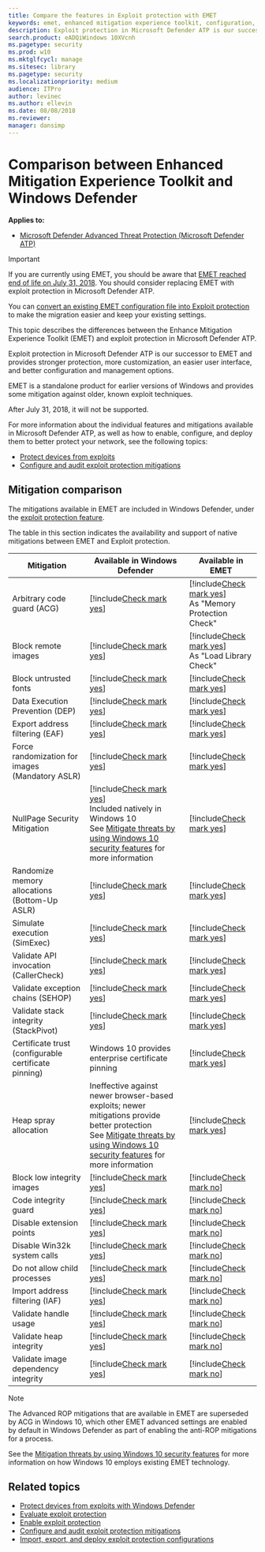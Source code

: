 ```yaml
---
title: Compare the features in Exploit protection with EMET
keywords: emet, enhanced mitigation experience toolkit, configuration, exploit, compare, difference between, versus, upgrade, convert
description: Exploit protection in Microsoft Defender ATP is our successor to Enhanced Mitigation Experience Toolkit (EMET) and provides stronger protection, more customization, an easier user interface, and better configuration and management options.
search.product: eADQiWindows 10XVcnh
ms.pagetype: security
ms.prod: w10
ms.mktglfcycl: manage
ms.sitesec: library
ms.pagetype: security
ms.localizationpriority: medium
audience: ITPro
author: levinec
ms.author: ellevin
ms.date: 08/08/2018
ms.reviewer: 
manager: dansimp
---
```


# Comparison between Enhanced Mitigation Experience Toolkit and Windows Defender

**Applies to:**

* [Microsoft Defender Advanced Threat Protection (Microsoft Defender ATP)](https://go.microsoft.com/fwlink/p/?linkid=2069559)

> [!IMPORTANT]
> If you are currently using EMET, you should be aware that [EMET reached end of life on July 31, 2018](https://blogs.technet.microsoft.com/srd/2016/11/03/beyond-emet/). You should consider replacing EMET with exploit protection in Microsoft Defender ATP.
>
> You can [convert an existing EMET configuration file into Exploit protection](import-export-exploit-protection-emet-xml.md#convert-an-emet-configuration-file-to-an-exploit-protection-configuration-file) to make the migration easier and keep your existing settings.

This topic describes the differences between the Enhance Mitigation Experience Toolkit (EMET) and exploit protection in Microsoft Defender ATP.

Exploit protection in Microsoft Defender ATP is our successor to EMET and provides stronger protection, more customization, an easier user interface, and better configuration and management options.

EMET is a standalone product for earlier versions of Windows and provides some mitigation against older, known exploit techniques.

After July 31, 2018, it will not be supported.

For more information about the individual features and mitigations available in Microsoft Defender ATP, as well as how to enable, configure, and deploy them to better protect your network, see the following topics:

* [Protect devices from exploits](exploit-protection.md)
* [Configure and audit exploit protection mitigations](customize-exploit-protection.md)

## Mitigation comparison

The mitigations available in EMET are included in Windows Defender, under the [exploit protection feature](exploit-protection.md).

The table in this section indicates the availability and support of native mitigations between EMET and Exploit protection.  

Mitigation | Available in Windows Defender | Available in EMET
-|-|-
Arbitrary code guard (ACG) | [!include[Check mark yes](../images/svg/check-yes.svg)] | [!include[Check mark yes](../images/svg/check-yes.svg)]<br />As "Memory Protection Check"
Block remote images | [!include[Check mark yes](../images/svg/check-yes.svg)] | [!include[Check mark yes](../images/svg/check-yes.svg)]<br/>As "Load Library Check"
Block untrusted fonts | [!include[Check mark yes](../images/svg/check-yes.svg)] | [!include[Check mark yes](../images/svg/check-yes.svg)]
Data Execution Prevention (DEP) | [!include[Check mark yes](../images/svg/check-yes.svg)] | [!include[Check mark yes](../images/svg/check-yes.svg)]
Export address filtering (EAF) | [!include[Check mark yes](../images/svg/check-yes.svg)] | [!include[Check mark yes](../images/svg/check-yes.svg)]
Force randomization for images (Mandatory ASLR) | [!include[Check mark yes](../images/svg/check-yes.svg)] | [!include[Check mark yes](../images/svg/check-yes.svg)]
NullPage Security Mitigation | [!include[Check mark yes](../images/svg/check-yes.svg)]<br />Included natively in Windows 10<br/>See  [Mitigate threats by using Windows 10 security features](../overview-of-threat-mitigations-in-windows-10.md#understanding-windows-10-in-relation-to-the-enhanced-mitigation-experience-toolkit) for more information | [!include[Check mark yes](../images/svg/check-yes.svg)]
Randomize memory allocations (Bottom-Up ASLR) | [!include[Check mark yes](../images/svg/check-yes.svg)] | [!include[Check mark yes](../images/svg/check-yes.svg)]
Simulate execution (SimExec) | [!include[Check mark yes](../images/svg/check-yes.svg)] | [!include[Check mark yes](../images/svg/check-yes.svg)]
Validate API invocation (CallerCheck) | [!include[Check mark yes](../images/svg/check-yes.svg)] | [!include[Check mark yes](../images/svg/check-yes.svg)]
Validate exception chains (SEHOP) | [!include[Check mark yes](../images/svg/check-yes.svg)] | [!include[Check mark yes](../images/svg/check-yes.svg)]
Validate stack integrity (StackPivot) | [!include[Check mark yes](../images/svg/check-yes.svg)] | [!include[Check mark yes](../images/svg/check-yes.svg)]
Certificate trust (configurable certificate pinning) | Windows 10 provides enterprise certificate pinning | [!include[Check mark yes](../images/svg/check-yes.svg)]
Heap spray allocation | Ineffective against newer browser-based exploits; newer mitigations provide better protection<br/>See  [Mitigate threats by using Windows 10 security features](../overview-of-threat-mitigations-in-windows-10.md#understanding-windows-10-in-relation-to-the-enhanced-mitigation-experience-toolkit) for more information | [!include[Check mark yes](../images/svg/check-yes.svg)]
Block low integrity images | [!include[Check mark yes](../images/svg/check-yes.svg)] | [!include[Check mark no](../images/svg/check-no.svg)]
Code integrity guard | [!include[Check mark yes](../images/svg/check-yes.svg)] | [!include[Check mark no](../images/svg/check-no.svg)]
Disable extension points | [!include[Check mark yes](../images/svg/check-yes.svg)] | [!include[Check mark no](../images/svg/check-no.svg)]
Disable Win32k system calls | [!include[Check mark yes](../images/svg/check-yes.svg)] | [!include[Check mark no](../images/svg/check-no.svg)]
Do not allow child processes | [!include[Check mark yes](../images/svg/check-yes.svg)] | [!include[Check mark no](../images/svg/check-no.svg)]
Import address filtering (IAF) | [!include[Check mark yes](../images/svg/check-yes.svg)] | [!include[Check mark no](../images/svg/check-no.svg)]
Validate handle usage | [!include[Check mark yes](../images/svg/check-yes.svg)] | [!include[Check mark no](../images/svg/check-no.svg)]
Validate heap integrity | [!include[Check mark yes](../images/svg/check-yes.svg)] | [!include[Check mark no](../images/svg/check-no.svg)]
Validate image dependency integrity | [!include[Check mark yes](../images/svg/check-yes.svg)] | [!include[Check mark no](../images/svg/check-no.svg)]

> [!NOTE]
> The Advanced ROP mitigations that are available in EMET are superseded by ACG in Windows 10, which other EMET advanced settings are enabled by default in Windows Defender as part of enabling the anti-ROP mitigations for a process.
>
> See the [Mitigation threats by using Windows 10 security features](../overview-of-threat-mitigations-in-windows-10.md#understanding-windows-10-in-relation-to-the-enhanced-mitigation-experience-toolkit) for more information on how Windows 10 employs existing EMET technology.

## Related topics

* [Protect devices from exploits with Windows Defender](exploit-protection.md)
* [Evaluate exploit protection](evaluate-exploit-protection.md)
* [Enable exploit protection](enable-exploit-protection.md)
* [Configure and audit exploit protection mitigations](customize-exploit-protection.md)
* [Import, export, and deploy exploit protection configurations](import-export-exploit-protection-emet-xml.md)
